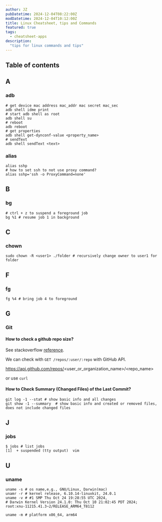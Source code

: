 ```yaml
---
author: JZ
pubDatetime: 2024-12-04T08:22:00Z
modDatetime: 2024-12-04T10:12:00Z
title: Linux Cheatsheet, tips and Commands
featured: true
tags:
  - cheatsheet-apps
description:
  "tips for linux commands and tips"
---
```


## Table of contents

## A

### adb

```shell
# get device mac address mac_addr mac secret mac_sec
adb shell idme print
# start adb shell as root
adb shell su
# reboot
adb reboot
# get properties
adb shell get-dynconf-value <property_name>
# sendText
adb shell sendText <text>
```

### alias

```shell
alias sshp
# how to set ssh to not use proxy command?
alias sshp='ssh -o ProxyCommand=none'
```

## B

### bg

```shell
# ctrl + z to suspend a foreground job
bg %1 # resume job 1 in background
```

## C

### chown

```shell
sudo chown -R <user1> ./folder # recursively change owner to user1 for folder
```

## F

### fg

```shell
fg %4 # bring job 4 to foreground
```

## G

### Git

#### How to check a github repo size?

See stackoverflow [reference](https://stackoverflow.com/questions/8646517/how-can-i-see-the-size-of-a-github-repository-before-cloning-it).

We can check with `GET /repos/:user/:repo` with GitHub API.

https://api.github.com/repos/<user_or_organization_name>/<repo_name>

or use `curl`

#### How to Check Summary (Changed Files) of the Last Commit?

```shell
git log -1 --stat # show basic info and all changes
git show -1 --summary  # show basic info and created or removed files, does not include changed files
```

## J

### jobs

```shell
$ jobs # list jobs
[1]  + suspended (tty output)  vim
```

## U

### uname

```shell
uname -s # os name,e.g., GNU/Linux, Darwin(mac)
unamr -r # kernel release, 6.10.14-linuxkit, 24.0.1
uname -v # #1 SMP Thu Oct 24 19:28:55 UTC 2024,
# Darwin Kernel Version 24.1.0: Thu Oct 10 21:02:45 PDT 2024; root:xnu-11215.41.3~2/RELEASE_ARM64_T8112

uname -m # platform x86_64, arm64
```
